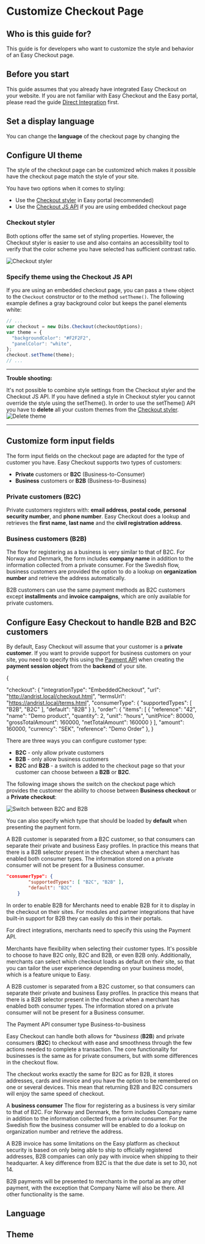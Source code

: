# Customize Checkout Page


## Who is this guide for?

This guide is for developers who want to customize the style and behavior of an Easy Checkout page.

## Before you start

This guide assumes that you already have integrated Easy Checkout on your website. 
If you are not familiar with Easy Checkout and the Easy portal, please read the guide 
[Direct Integration](direct-integration-web.md) first. 


## Set a display language

You can change the **language** of the checkout page by changing the 

## Configure UI theme

The style of the checkout page can be customized which makes it possible have the checkout page match the style of your site.

You have two options when it comes to styling:
- Use the [Checkout styler](https://portal.dibspayment.eu/account/checkout-styler) in Easy portal (recommended)
- Use the [Checkout JS API](https://example.com/api) if you are using embedded checkout page

### Checkout styler

Both options offer the same set of styling properties. 
However, the Checkout styler is easier to use and also contains an accessibility tool to verify that the color scheme you have selected has sufficient contrast ratio. 


![Checkout styler](./images/checkout-styler.png)

### Specify theme using the Checkout JS API

If you are using an embedded checkout page, you can pass a `theme` object to the `Checkout` constructor or to the method `setTheme()`. 
The following example defines a gray background color but keeps the panel elements white:

```javascript
// ...
var checkout = new Dibs.Checkout(checkoutOptions);
var theme = {
  "backgroundColor": "#F2F2F2",
  "panelColor": "white",
};
checkout.setTheme(theme);
// ...
```

---

**Trouble shooting:**

It's not possible to combine style settings from the Checkout styler and the Checkout JS API. If you have defined a style in Checkout styler you cannot override the style using the setTheme(). In order to use the setTheme() API you have to **delete** all your custom themes from the [Checkout styler](https://portal.dibspayment.eu/account/checkout-styler).
![Delete theme](images/delete-theme.png)

---



## Customize form input fields

The form input fields on the checkout page are adapted for the type of customer you have. Easy Checkout supports two types of customers:

- **Private** customers or **B2C** (Business-to-Consumer)
- **Business** customers or **B2B** (Business-to-Business)

### Private customers (B2C)

Private customers registers with: **email address**, **postal code**, **personal security number**, and **phone number**.
Easy Checkout does a lookup and retrieves the **first name**, **last name** and the **civil registration address**.


### Business customers (B2B)

The flow for registering as a business is very similar to that of B2C. For Norway and Denmark, the form includes **company name** in addition to the information collected from a private consumer. For the Swedish flow, business customers are provided the option to do a lookup on **organization number** and retrieve the address automatically.

B2B customers can use the same payment methods as B2C customers except **installments** and **invoice campaigns**, which are only available for private customers.


## Configure Easy Checkout to handle B2B and B2C customers

By default, Easy Checkout will assume that your customer is a **private customer**. 
If you want to provide support for business customers on your site, you need to specify
this using the [Payment API](payment-api.md) when creating the **payment session object** 
from the **backend** of your site. 


{
  
  "checkout": {
      "integrationType": "EmbeddedCheckout",
      "url": "http://andrist.local/checkout.html",
      "termsUrl": "https://andrist.local/terms.html",
      "consumerType": {
        "supportedTypes": [ "B2B", "B2C" ],
        "default": "B2B"
      }
  },
  "order": {
      "items": [
          {
              "reference": "42",
              "name": "Demo product",
              "quantity": 2,
              "unit": "hours",
              "unitPrice": 80000,
              "grossTotalAmount": 160000,
              "netTotalAmount": 160000
          }
      ],
      "amount": 160000,
      "currency": "SEK",
      "reference": "Demo Order"
  },
}


There are three ways you can configure customer type:

- **B2C** - only allow private customers
- **B2B** - only allow business customers
- **B2C** and **B2B** - a switch is added to the checkout page so that your customer can choose between a **B2B** or **B2C**.

The following image shows the switch on the checkout page which provides the customer the ability to choose between **Business checkout** or a **Private checkout**:

![Switch between B2C and B2B](images/b2c-or-b2b.png)

You can also specify which type that should be loaded by **default** when presenting the payment form.

A B2B customer is separated from a B2C customer, so that consumers can separate their private and business Easy profiles. In practice this means that there is a B2B selector present in the checkout when a merchant has enabled both consumer types. The information stored on a private consumer will not be present for a Business consumer.

```json
"consumerType": {
        "supportedTypes": [ "B2C", "B2B" ],
        "default": "B2C"
    }  
```

In order to enable B2B for 
Merchants need to enable B2B for it to display in the checkout on their sites. For modules and partner integrations that have built-in support for B2B they can easily do this in their portals. 

For direct integrations, merchants need to specify this using the Payment API.

Merchants have flexibility when selecting their customer types. It's possible to choose to have B2C only, B2C and B2B, or even B2B only. Additionally, merchants can select which checkout loads as default on their site, so that you can tailor the user experience depending on your business model, which is a feature unique to Easy.




A B2B customer is separated from a B2C customer, so that consumers can separate their private and business Easy profiles. In practice this means that there is a B2B selector present in the checkout when a merchant has enabled both consumer types. The information stored on a private consumer will not be present for a Business consumer.



The Payment API consumer type
Business-to-business 


Easy Checkout can handle both allows for **business* (**B2B**) and private consumers (**B2C**) to checkout with ease and smoothness through the few actions needed to complete a transaction.
The core functionality for businesses is the same as for private consumers, but with some differences in the checkout flow.


The checkout works exactly the same for B2C as for B2B, it stores addresses, cards and invoice and you have the option to be remembered on one or several devices.
This mean that returning B2B and B2C consumers will enjoy the same speed of checkout.


A **business consumer**
The flow for registering as a business is very similar to that of B2C. For Norway and Denmark, the form includes Company name in addition to the information collected from a private consumer. For the Swedish flow the business consumer will be enabled to do a lookup on organization number and retrieve the address.




A B2B invoice has some limitations on the Easy platform as checkout security is based on only being able to ship to officially registered addresses, B2B companies can only pay with invoice when shipping to their headquarter. A key difference from B2C is that the due date is set to 30, not 14.

B2B payments will be presented to merchants in the portal as any other payment, with the exception that Company Name will also be there. All other functionality is the same.

 
## Language


## Theme


